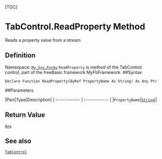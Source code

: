 [TOC]
# TabControl.ReadProperty Method
Reads a property value from a stream
## Definition
Namespace: [`My.Sys.Forms`](My.Sys.Forms.md)
`ReadProperty` is method of the TabControl control, part of the freeBasic framework MyFbFramework.
##Syntax
```freeBasic
Declare Function ReadProperty(ByRef PropertyName As String) As Any Ptr
```

##Parameters

|Part|Type|Description|
| :------------ | :------------ |
|`PropertyName`|[`String`]("https://www.freebasic.net/wiki/KeyPgString")||

## Return Value
[`Any`]("https://www.freebasic.net/wiki/KeyPgAny")
## See also
[`TabControl`](TabControl.md)
